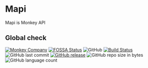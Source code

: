 # Mapi
Mapi is Monkey API

## Global check

[![Monkey Company](https://img.shields.io/badge/Monkey-Company-red.svg?longCache=true&style=flat)](https://themonkey.co/)
[![FOSSA Status](https://app.fossa.io/api/projects/git%2Bgithub.com%2Fmonkey-company%2Fmapi.svg?type=shield)](https://app.fossa.io/projects/git%2Bgithub.com%2Fmonkey-company%2Fmapi?ref=badge_shield)
![GitHub](https://img.shields.io/github/license/monkey-company/mapi.svg)
[![Build Status](https://travis-ci.org/monkey-company/mapi.svg?branch=master)](https://travis-ci.org/monkey-company/mapi)
![GitHub last commit](https://img.shields.io/github/last-commit/monkey-company/mapi.svg)
[![GitHub release](https://img.shields.io/github/release/monkey-company/mapi.svg)](https://github.com/monkey-company/mapi/releases/latest)
![GitHub repo size in bytes](https://img.shields.io/github/repo-size/monkey-company/mapi.svg)
![GitHub language count](https://img.shields.io/github/languages/count/monkey-company/mapi.svg)
